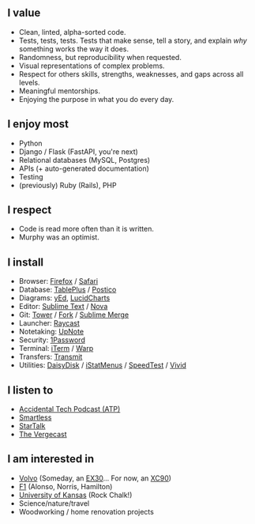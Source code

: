 ## I value
* Clean, linted, alpha-sorted code.
* Tests, tests, tests. Tests that make sense, tell a story, and explain *why* something works the way it does.
* Randomness, but reproducibility when requested.
* Visual representations of complex problems.
* Respect for others skills, strengths, weaknesses, and gaps across all levels.
* Meaningful mentorships.
* Enjoying the purpose in what you do every day.

## I enjoy most
* Python
* Django / Flask (FastAPI, you're next)
* Relational databases (MySQL, Postgres)
* APIs (+ auto-generated documentation)
* Testing
* (previously) Ruby (Rails), PHP
<!-- 
## I have used
Spitting out this extra (non-exhaustive) list of technologies I've used, touched, ran, or generally been exposed to.

* Amazon Web Services (Liftopia, OneOme, SmartThings, Wagestream)
* Ansible (OneOme, SmartThings)
* Celery (OneOme, Skykit, Repositax, Wagestream)
* DataDog (SmartThings)
* Docker / Docker Compose (OneOme, SmartThings, Repositax)
* Elasticsearch (Liftopia, Skykit, Repositax)
* Google Cloud Platform (Skykit)
* Grafana (Wagestream)
* Jinja (OneOme, Wagestream)
* Kafka, Kinesis (SmartThings)
* Kubernetes (Skykit)
* Mirth / NextConnect (OneOme)
* New Relic (Liftopia, OneOme, Wagestream)
* Sidekiq / Sidetiq (Liftopia)
* SumoLogic (Liftopia, OneOme, SmartThings)
* Terraform (SmartThings, Skykit)
* uWSGI (OneOme)
-->
## I respect
* Code is read more often than it is written.
* Murphy was an optimist.

## I install
* Browser: [Firefox](https://www.mozilla.org/en-US/firefox/new/?redirect_source=getfirefox-com) / [Safari](https://support.apple.com/guide/safari/welcome/mac)
* Database: [TablePlus](https://tableplus.com/) / [Postico](https://eggerapps.at/postico2/)
* Diagrams: [yEd](https://www.yworks.com/products/yed), [LucidCharts](https://www.lucidchart.com/pages)
* Editor: [Sublime Text](https://www.sublimetext.com/) / [Nova](https://nova.app/)
* Git: [Tower](https://www.git-tower.com/mac) / [Fork](https://git-fork.com/) / [Sublime Merge](https://www.sublimemerge.com/)
* Launcher: [Raycast](https://www.raycast.com)
* Notetaking: [UpNote](https://getupnote.com/)
* Security: [1Password](https://1password.com/)
* Terminal: [iTerm](https://iterm2.com/) / [Warp](https://www.warp.dev/)
* Transfers: [Transmit](https://panic.com/transmit/)
* Utilities: [DaisyDisk](https://daisydiskapp.com/) / [iStatMenus](https://bjango.com/mac/istatmenus/) / [SpeedTest](https://www.speedtest.net/apps) / [Vivid](https://www.getvivid.app/)

## I listen to
* [Accidental Tech Podcast (ATP)](https://atp.fm/)
* [Smartless](https://www.smartless.com/)
* [StarTalk](https://startalkmedia.com/)
* [The Vergecast](https://www.theverge.com/the-vergecast)

## I am interested in
* [Volvo](https://www.volvocars.com/us/) (Someday, an [EX30](https://www.volvocars.com/us/cars/ex30-electric)... For now, an [XC90](https://www.volvocars.com/us/cars/xc90/))
* [F1](https://www.formula1.com) (Alonso, Norris, Hamilton)
* [University of Kansas](https://ku.edu) (Rock Chalk!)
* Science/nature/travel
* Woodworking / home renovation projects

